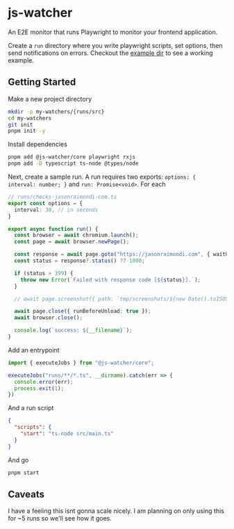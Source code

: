 # js-watcher

An E2E monitor that runs Playwright to monitor your frontend application.

Create a `run` directory where you write playwright scripts, set options, then send notifications on errors. Checkout the [example dir](./example) to see a working example.

## Getting Started

Make a new project directory

```bash
mkdir -p my-watchers/{runs/src}
cd my-watchers
git init
pnpm init -y
```

Install dependencies

```bash
pnpm add @js-watcher/core playwright rxjs
pnpm add -D typescript ts-node @types/node
```

Next, create a sample run. A run requires two exports: `options: { interval: number; }` and `run: Promise<void>`. For each 

```typescript
// runs/checks-jasonraimondi-com.ts
export const options = {
  interval: 30, // in seconds
}

export async function run() {
  const browser = await chromium.launch();
  const page = await browser.newPage();

  const response = await page.goto("https://jasonraimondi.com", { waitUntil: "domcontentloaded" });
  const status = response?.status() ?? 1000;

  if (status > 399) {
    throw new Error(`Failed with response code [${status}].`);
  }

  // await page.screenshot({ path: `tmp/screenshots/${new Date().toISOString()}-${basename(__filename)}.jpg` });

  await page.close({ runBeforeUnload: true });
  await browser.close();

  console.log(`success: ${__filename}`);
}
```

Add an entrypoint

```typescript
import { executeJobs } from "@js-watcher/core";

executeJobs("runs/**/*.ts", __dirname).catch(err => {
  console.error(err);
  process.exit(1);
})
```

And a run script

```json
{
  "scripts": {
    "start": "ts-node src/main.ts"
  }
}
```

And go

```bash
pnpm start
```

## Caveats

I have a feeling this isnt gonna scale nicely. I am planning on only using this for ~5 runs so we'll see how it goes.
